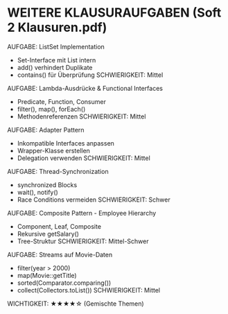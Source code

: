 WEITERE KLAUSURAUFGABEN (Soft 2 Klausuren.pdf)
==============================================

AUFGABE: ListSet Implementation
- Set-Interface mit List intern
- add() verhindert Duplikate
- contains() für Überprüfung
SCHWIERIGKEIT: Mittel

AUFGABE: Lambda-Ausdrücke & Functional Interfaces
- Predicate, Function, Consumer
- filter(), map(), forEach()
- Methodenreferenzen
SCHWIERIGKEIT: Mittel

AUFGABE: Adapter Pattern
- Inkompatible Interfaces anpassen
- Wrapper-Klasse erstellen
- Delegation verwenden
SCHWIERIGKEIT: Mittel

AUFGABE: Thread-Synchronization
- synchronized Blocks
- wait(), notify()
- Race Conditions vermeiden
SCHWIERIGKEIT: Schwer

AUFGABE: Composite Pattern - Employee Hierarchy
- Component, Leaf, Composite
- Rekursive getSalary()
- Tree-Struktur
SCHWIERIGKEIT: Mittel-Schwer

AUFGABE: Streams auf Movie-Daten
- filter(year > 2000)
- map(Movie::getTitle)
- sorted(Comparator.comparing())
- collect(Collectors.toList())
SCHWIERIGKEIT: Mittel

WICHTIGKEIT: ★★★★☆ (Gemischte Themen)
